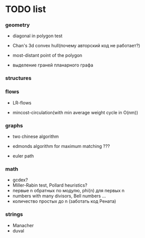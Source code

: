 # TODO list

### geometry
+ diagonal in polygon test
- Chan's 3d convex hull(почему авторский код не работает?)
+ most-distant point of the polygon
- выделение граней планарного графа

### structures

### flows
+ LR-flows
- mincost-circulation(with min average weight cycle in O(nm))

### graphs
+ two chinese algorithm
- edmonds algorithm for maximum matching ???
+ euler path

### math
- gcdex?
- Miller-Rabin test, Pollard heuristics?
- первые n обратных по модулю, phi(n) для первых n
- numbers with many divisors, Bell numbers ...
- количество простых до n (заботать код Рената)

### strings
- Manacher
- duval
